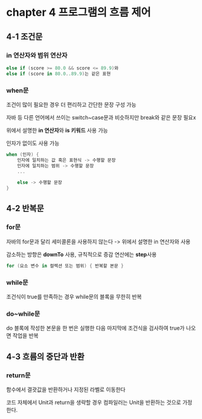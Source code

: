 # chapter 4 프로그램의 흐름 제어

## 4-1 조건문

### in 연산자와 범위 연산자

```kotlin
else if (score >= 80.0 && score <= 89.9)와
else if (score in 80.0..89.9)는 같은 표현
```

### when문

조건이 많이 필요한 경우 더 편리하고 간단한 문장 구성 가능

자바 등 다른 언어에서 쓰이는 switch~case문과 비슷하지만 break와 같은 문장 필요x

위에서 설명한 **in 연산자**와 **is 키워드** 사용 가능

인자가 없이도 사용 가능

```kotlin
when (인자) {
    인자에 일치하는 값 혹은 표현식 -> 수행할 문장
    인자에 일치하는 범위 -> 수행할 문장
    ...
    
    else -> 수행할 문장
}
```

## 4-2 반복문

### for문

자바의 for문과 달리 세미콜론을 사용하지 않는다 -> 위에서 설명한 in 연산자와 사용

감소하는 방향은 **downTo** 사용, 규칙적으로 증감 연산에는 **step**사용

```kotlin
for (요소 변수 in 컬렉션 또는 범위) { 반복할 본문 }
```

### while문

조건식이 true를 만족하는 경우 while문의 블록을 무한히 반복

### do~while문

do 블록에 작성한 본문을 한 번은 실행한 다음 마지막에 조건식을 검사하여 true가 나오면 작업을 반복

## 4-3 흐름의 중단과 반환

### return문

함수에서 결괏값을 반환하거나 지정된 라벨로 이동한다

코드 자체에서 Unit과 return을 생략할 경우 컴파일러는 Unit을 반환하는 것으로 가정한다.

